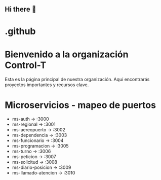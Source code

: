 ## Hi there 👋

# .github

# Bienvenido a la organización Control-T

Esta es la página principal de nuestra organización. Aquí encontrarás proyectos importantes y recursos clave.


# Microservicios - mapeo de puertos 

- ms-auth             -> :3000
- ms-regional         -> :3001
- ms-aereopuerto      -> :3002
- ms-dependencia      -> :3003
- ms-funcionario      -> :3004
- ms-programacion     -> :3005
- ms-turno            -> :3006
- ms-peticion         -> :3007
- ms-solicitud        -> :3008
- ms-diario-posicion  -> :3009
- ms-llamado-atencion -> :3010
<!--

**Here are some ideas to get you started:**

🙋‍♀️ A short introduction - what is your organization all about?
🌈 Contribution guidelines - how can the community get involved?
👩‍💻 Useful resources - where can the community find your docs? Is there anything else the community should know?
🍿 Fun facts - what does your team eat for breakfast?
🧙 Remember, you can do mighty things with the power of [Markdown](https://docs.github.com/github/writing-on-github/getting-started-with-writing-and-formatting-on-github/basic-writing-and-formatting-syntax)
-->
